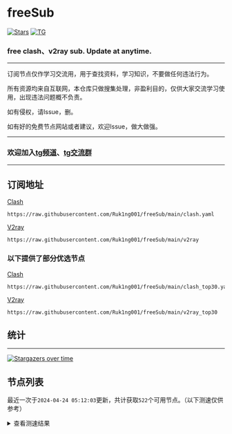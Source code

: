 # freeSub
[![Stars](https://img.shields.io/github/stars/Ruk1ng001/freeSub)](https://github.com/Ruk1ng001/freeSub/stargazers)
[![TG](https://img.shields.io/badge/Telegram-gray?logo=Telegram)](https://t.me/Ruk1ng001)
### free clash、v2ray sub. Update at anytime.

---

订阅节点仅作学习交流用，用于查找资料，学习知识，不要做任何违法行为。

所有资源均来自互联网，本仓库只做搜集处理，非盈利目的，仅供大家交流学习使用，出现违法问题概不负责。

如有侵权，请Issue，删。

如有好的免费节点网站或者建议，欢迎Issue，做大做强。

---

### 欢迎加入[tg频道](https://t.me/Ruk1ng001)、[tg交流群](https://t.me/+-e-b04EE5Cw2NmU1)

---

## 订阅地址
[Clash](https://raw.githubusercontent.com/Ruk1ng001/freeSub/main/clash.yaml)
```
https://raw.githubusercontent.com/Ruk1ng001/freeSub/main/clash.yaml
```
[V2ray](https://raw.githubusercontent.com/Ruk1ng001/freeSub/main/v2ray)
```
https://raw.githubusercontent.com/Ruk1ng001/freeSub/main/v2ray
```
### 以下提供了部分优选节点

[Clash](https://raw.githubusercontent.com/Ruk1ng001/freeSub/main/clash_top30.yaml)
```
https://raw.githubusercontent.com/Ruk1ng001/freeSub/main/clash_top30.yaml
```
[V2ray](https://raw.githubusercontent.com/Ruk1ng001/freeSub/main/v2ray_top30)
```
https://raw.githubusercontent.com/Ruk1ng001/freeSub/main/v2ray_top30
```

## 统计

---

[![Stargazers over time](https://starchart.cc/Ruk1ng001/freeSub.svg)](https://starchart.cc/Ruk1ng001/freeSub)

## 节点列表

最近一次于`2024-04-24 05:12:03`更新，共计获取`522`个可用节点。（以下测速仅供参考）

<details> <summary>查看测速结果</summary>

| 序号 | 节点 | 带宽 | 延迟 |
|:--:|:--:|:--:|:--:|
 | 1 | github.com/Ruk1ng001_1788757087 | 1.60MB/s | 396.00ms |
 | 2 | github.com/Ruk1ng001_-1536887674 | 1.52MB/s | 483.00ms |
 | 3 | github.com/Ruk1ng001_1265275815 | 1.45MB/s | 429.00ms |
 | 4 | github.com/Ruk1ng001_-1604217019 | 1.45MB/s | 417.00ms |
 | 5 | github.com/Ruk1ng001_1637079292 | 1.44MB/s | 456.00ms |
 | 6 | github.com/Ruk1ng001_1002220416 | 1.44MB/s | 275.00ms |
 | 7 | github.com/Ruk1ng001_1215247727 | 1.43MB/s | 452.00ms |
 | 8 | github.com/Ruk1ng001_-148412363 | 1.43MB/s | 433.00ms |
 | 9 | github.com/Ruk1ng001_1939278998 | 1.41MB/s | 273.00ms |
 | 10 | github.com/Ruk1ng001_-1932372571 | 1.40MB/s | 531.00ms |
 | 11 | github.com/Ruk1ng001_-1411619508 | 1.40MB/s | 410.00ms |
 | 12 | github.com/Ruk1ng001_-720819435 | 1.38MB/s | 549.00ms |
 | 13 | github.com/Ruk1ng001_-2132706224 | 1.37MB/s | 446.00ms |
 | 14 | github.com/Ruk1ng001_-2141327354 | 1.36MB/s | 531.00ms |
 | 15 | github.com/Ruk1ng001_-1882769009 | 1.36MB/s | 492.00ms |
 | 16 | github.com/Ruk1ng001_2007365852 | 1.32MB/s | 522.00ms |
 | 17 | github.com/Ruk1ng001_797564190 | 1.29MB/s | 583.00ms |
 | 18 | github.com/Ruk1ng001_897895180 | 1.27MB/s | 531.00ms |
 | 19 | github.com/Ruk1ng001_1125465398 | 1.27MB/s | 469.00ms |
 | 20 | github.com/Ruk1ng001_1317557680 | 1.27MB/s | 508.00ms |
 | 21 | github.com/Ruk1ng001_1105010861 | 1.27MB/s | 446.00ms |
 | 22 | github.com/Ruk1ng001_-212854021 | 1.26MB/s | 623.00ms |
 | 23 | github.com/Ruk1ng001_-164278821 | 1.25MB/s | 662.00ms |
 | 24 | github.com/Ruk1ng001_-324044039 | 1.24MB/s | 508.00ms |
 | 25 | github.com/Ruk1ng001_1896298437 | 1.23MB/s | 529.00ms |
 | 26 | github.com/Ruk1ng001_-34211753 | 1.23MB/s | 289.00ms |
 | 27 | github.com/Ruk1ng001_-1187993636 | 1.23MB/s | 616.00ms |
 | 28 | github.com/Ruk1ng001_378696032 | 1.20MB/s | 558.00ms |
 | 29 | github.com/Ruk1ng001_-536777680 | 1.20MB/s | 636.00ms |
 | 30 | github.com/Ruk1ng001_464052635 | 1.20MB/s | 566.00ms |
 | 31 | github.com/Ruk1ng001_-664700093 | 1.20MB/s | 519.00ms |
 | 32 | github.com/Ruk1ng001_1484293568 | 1.20MB/s | 602.00ms |
 | 33 | github.com/Ruk1ng001_1959230060 | 1.19MB/s | 580.00ms |
 | 34 | github.com/Ruk1ng001_-1045089726 | 1.18MB/s | 645.00ms |
 | 35 | github.com/Ruk1ng001_409996209 | 1.17MB/s | 662.00ms |
 | 36 | github.com/Ruk1ng001_175156260 | 1.16MB/s | 419.00ms |
 | 37 | github.com/Ruk1ng001_309742830 | 1.16MB/s | 362.00ms |
 | 38 | github.com/Ruk1ng001_-553861431 | 1.16MB/s | 544.00ms |
 | 39 | github.com/Ruk1ng001_214455038 | 1.15MB/s | 660.00ms |
 | 40 | github.com/Ruk1ng001_1460056388 | 1.14MB/s | 432.00ms |
 | 41 | github.com/Ruk1ng001_-1761379707 | 1.14MB/s | 500.00ms |
 | 42 | github.com/Ruk1ng001_816734664 | 1.14MB/s | 424.00ms |
 | 43 | github.com/Ruk1ng001_30861099 | 1.13MB/s | 507.00ms |
 | 44 | github.com/Ruk1ng001_1736557589 | 1.12MB/s | 636.00ms |
 | 45 | github.com/Ruk1ng001_1754140812 | 1.11MB/s | 655.00ms |
 | 46 | github.com/Ruk1ng001_-902020242 | 1.10MB/s | 715.00ms |
 | 47 | github.com/Ruk1ng001_-1528334150 | 1.10MB/s | 450.00ms |
 | 48 | github.com/Ruk1ng001_553937065 | 1.09MB/s | 393.00ms |
 | 49 | github.com/Ruk1ng001_-60611566 | 1.09MB/s | 573.00ms |
 | 50 | github.com/Ruk1ng001_-1042377444 | 1.08MB/s | 756.00ms |
 | 51 | github.com/Ruk1ng001_1938509145 | 1.07MB/s | 508.00ms |
 | 52 | github.com/Ruk1ng001_-2123607903 | 1.07MB/s | 719.00ms |
 | 53 | github.com/Ruk1ng001_257108178 | 1.06MB/s | 730.00ms |
 | 54 | github.com/Ruk1ng001_-1756876630 | 1.05MB/s | 513.00ms |
 | 55 | github.com/Ruk1ng001_1094515067 | 1.03MB/s | 720.00ms |
 | 56 | github.com/Ruk1ng001_-1469485579 | 1.02MB/s | 726.00ms |
 | 57 | github.com/Ruk1ng001_2094221260 | 1.02MB/s | 796.00ms |
 | 58 | github.com/Ruk1ng001_-1088839255 | 1.01MB/s | 588.00ms |
 | 59 | github.com/Ruk1ng001_457324018 | 1.01MB/s | 640.00ms |
 | 60 | github.com/Ruk1ng001_909083383 | 1.01MB/s | 706.00ms |
 | 61 | github.com/Ruk1ng001_260921319 | 1.01MB/s | 637.00ms |
 | 62 | github.com/Ruk1ng001_1942222370 | 1.01MB/s | 792.00ms |
 | 63 | github.com/Ruk1ng001_-152405233 | 1.00MB/s | 609.00ms |
 | 64 | github.com/Ruk1ng001_1200201201 | 1.00MB/s | 713.00ms |
 | 65 | github.com/Ruk1ng001_1269994542 | 1021.64KB/s | 815.00ms |
 | 66 | github.com/Ruk1ng001_2120577823 | 1020.02KB/s | 776.00ms |
 | 67 | github.com/Ruk1ng001_600349178 | 1015.69KB/s | 708.00ms |
 | 68 | github.com/Ruk1ng001_469154745 | 1015.34KB/s | 508.00ms |
 | 69 | github.com/Ruk1ng001_-2049361601 | 1006.18KB/s | 499.00ms |
 | 70 | github.com/Ruk1ng001_681707156 | 995.35KB/s | 754.00ms |
 | 71 | github.com/Ruk1ng001_814810286 | 993.44KB/s | 529.00ms |
 | 72 | github.com/Ruk1ng001_489887826 | 990.01KB/s | 747.00ms |
 | 73 | github.com/Ruk1ng001_1708283347 | 984.43KB/s | 640.00ms |
 | 74 | github.com/Ruk1ng001_-328429797 | 979.29KB/s | 626.00ms |
 | 75 | github.com/Ruk1ng001_-882163439 | 968.89KB/s | 601.00ms |
 | 76 | github.com/Ruk1ng001_-254726555 | 966.58KB/s | 446.00ms |
 | 77 | github.com/Ruk1ng001_1605313647 | 936.30KB/s | 782.00ms |
 | 78 | github.com/Ruk1ng001_-1105845515 | 934.30KB/s | 845.00ms |
 | 79 | github.com/Ruk1ng001_-1925785047 | 932.20KB/s | 697.00ms |
 | 80 | github.com/Ruk1ng001_-1963472985 | 929.26KB/s | 577.00ms |
 | 81 | github.com/Ruk1ng001_-1686950332 | 927.73KB/s | 778.00ms |
 | 82 | github.com/Ruk1ng001_-1459855093 | 918.75KB/s | 625.00ms |
 | 83 | github.com/Ruk1ng001_-1348858616 | 918.73KB/s | 505.00ms |
 | 84 | github.com/Ruk1ng001_536822818 | 918.10KB/s | 647.00ms |
 | 85 | github.com/Ruk1ng001_1273658322 | 902.16KB/s | 536.00ms |
 | 86 | github.com/Ruk1ng001_-1816706620 | 901.80KB/s | 897.00ms |
 | 87 | github.com/Ruk1ng001_-928680646 | 899.94KB/s | 556.00ms |
 | 88 | github.com/Ruk1ng001_110541727 | 899.85KB/s | 710.00ms |
 | 89 | github.com/Ruk1ng001_-1121801937 | 899.47KB/s | 688.00ms |
 | 90 | github.com/Ruk1ng001_1974340712 | 887.50KB/s | 889.00ms |
 | 91 | github.com/Ruk1ng001_2082911403 | 886.49KB/s | 904.00ms |
 | 92 | github.com/Ruk1ng001_-757314106 | 875.05KB/s | 682.00ms |
 | 93 | github.com/Ruk1ng001_1743111824 | 870.19KB/s | 513.00ms |
 | 94 | github.com/Ruk1ng001_982031333 | 866.59KB/s | 898.00ms |
 | 95 | github.com/Ruk1ng001_-1846957838 | 866.46KB/s | 699.00ms |
 | 96 | github.com/Ruk1ng001_1964030541 | 862.18KB/s | 675.00ms |
 | 97 | github.com/Ruk1ng001_-1865928615 | 856.84KB/s | 639.00ms |
 | 98 | github.com/Ruk1ng001_-669972305 | 851.99KB/s | 446.00ms |
 | 99 | github.com/Ruk1ng001_612546777 | 846.16KB/s | 901.00ms |
 | 100 | github.com/Ruk1ng001_621166666 | 844.20KB/s | 426.00ms |
 | 101 | github.com/Ruk1ng001_1222829129 | 843.44KB/s | 812.00ms |
 | 102 | github.com/Ruk1ng001_-1972683054 | 837.47KB/s | 781.00ms |
 | 103 | github.com/Ruk1ng001_1846454234 | 834.05KB/s | 984.00ms |
 | 104 | github.com/Ruk1ng001_-1509249232 | 833.02KB/s | 432.00ms |
 | 105 | github.com/Ruk1ng001_-101738147 | 825.39KB/s | 1087.00ms |
 | 106 | github.com/Ruk1ng001_-887960686 | 825.38KB/s | 607.00ms |
 | 107 | github.com/Ruk1ng001_1942062392 | 824.01KB/s | 677.00ms |
 | 108 | github.com/Ruk1ng001_206401208 | 823.35KB/s | 1015.00ms |
 | 109 | github.com/Ruk1ng001_-1680788168 | 822.12KB/s | 957.00ms |
 | 110 | github.com/Ruk1ng001_1799087807 | 820.22KB/s | 800.00ms |
 | 111 | github.com/Ruk1ng001_1060809384 | 818.20KB/s | 771.00ms |
 | 112 | github.com/Ruk1ng001_1516432118 | 816.69KB/s | 945.00ms |
 | 113 | github.com/Ruk1ng001_-1068532818 | 815.12KB/s | 497.00ms |
 | 114 | github.com/Ruk1ng001_-881946796 | 810.34KB/s | 666.00ms |
 | 115 | github.com/Ruk1ng001_-31932745 | 808.25KB/s | 806.00ms |
 | 116 | github.com/Ruk1ng001_-294982492 | 802.55KB/s | 539.00ms |
 | 117 | github.com/Ruk1ng001_-553933340 | 796.24KB/s | 1049.00ms |
 | 118 | github.com/Ruk1ng001_-2031024310 | 796.07KB/s | 543.00ms |
 | 119 | github.com/Ruk1ng001_-352530556 | 791.09KB/s | 1037.00ms |
 | 120 | github.com/Ruk1ng001_1884303006 | 790.56KB/s | 1047.00ms |
 | 121 | github.com/Ruk1ng001_1239763290 | 783.67KB/s | 855.00ms |
 | 122 | github.com/Ruk1ng001_1132634313 | 782.52KB/s | 1057.00ms |
 | 123 | github.com/Ruk1ng001_-1541074777 | 768.90KB/s | 1083.00ms |
 | 124 | github.com/Ruk1ng001_1675992502 | 768.72KB/s | 1067.00ms |
 | 125 | github.com/Ruk1ng001_-1292973681 | 766.27KB/s | 963.00ms |
 | 126 | github.com/Ruk1ng001_744930602 | 763.13KB/s | 1016.00ms |
 | 127 | github.com/Ruk1ng001_-1254771512 | 762.37KB/s | 686.00ms |
 | 128 | github.com/Ruk1ng001_447709295 | 761.59KB/s | 796.00ms |
 | 129 | github.com/Ruk1ng001_816242361 | 760.00KB/s | 373.00ms |
 | 130 | github.com/Ruk1ng001_-540721158 | 759.52KB/s | 1086.00ms |
 | 131 | github.com/Ruk1ng001_-360716951 | 756.16KB/s | 476.00ms |
 | 132 | github.com/Ruk1ng001_-980798972 | 753.15KB/s | 457.00ms |
 | 133 | github.com/Ruk1ng001_-1640178694 | 751.22KB/s | 729.00ms |
 | 134 | github.com/Ruk1ng001_1855538875 | 750.44KB/s | 605.00ms |
 | 135 | github.com/Ruk1ng001_-1084600136 | 748.71KB/s | 1115.00ms |
 | 136 | github.com/Ruk1ng001_-1259910031 | 743.00KB/s | 1148.00ms |
 | 137 | github.com/Ruk1ng001_1604276534 | 742.03KB/s | 450.00ms |
 | 138 | github.com/Ruk1ng001_127774605 | 739.78KB/s | 660.00ms |
 | 139 | github.com/Ruk1ng001_-246887619 | 738.13KB/s | 525.00ms |
 | 140 | github.com/Ruk1ng001_1477395198 | 737.40KB/s | 398.00ms |
 | 141 | github.com/Ruk1ng001_329177665 | 733.81KB/s | 808.00ms |
 | 142 | github.com/Ruk1ng001_419701927 | 732.93KB/s | 1136.00ms |
 | 143 | github.com/Ruk1ng001_990474739 | 732.68KB/s | 478.00ms |
 | 144 | github.com/Ruk1ng001_1800484823 | 730.20KB/s | 856.00ms |
 | 145 | github.com/Ruk1ng001_809344480 | 724.23KB/s | 439.00ms |
 | 146 | github.com/Ruk1ng001_-1848785995 | 718.98KB/s | 935.00ms |
 | 147 | github.com/Ruk1ng001_-806034506 | 718.64KB/s | 1059.00ms |
 | 148 | github.com/Ruk1ng001_-1811631113 | 718.50KB/s | 595.00ms |
 | 149 | github.com/Ruk1ng001_-1039305949 | 717.85KB/s | 1141.00ms |
 | 150 | github.com/Ruk1ng001_974439543 | 713.28KB/s | 681.00ms |
 | 151 | github.com/Ruk1ng001_1926461000 | 709.35KB/s | 635.00ms |
 | 152 | github.com/Ruk1ng001_898899230 | 702.13KB/s | 1155.00ms |
 | 153 | github.com/Ruk1ng001_-102997315 | 697.90KB/s | 1115.00ms |
 | 154 | github.com/Ruk1ng001_1151096578 | 697.56KB/s | 812.00ms |
 | 155 | github.com/Ruk1ng001_-239109449 | 694.39KB/s | 948.00ms |
 | 156 | github.com/Ruk1ng001_1165441394 | 689.39KB/s | 975.00ms |
 | 157 | github.com/Ruk1ng001_-418635427 | 686.67KB/s | 1208.00ms |
 | 158 | github.com/Ruk1ng001_1303543440 | 683.58KB/s | 1141.00ms |
 | 159 | github.com/Ruk1ng001_402196054 | 680.95KB/s | 667.00ms |
 | 160 | github.com/Ruk1ng001_299894316 | 680.09KB/s | 887.00ms |
 | 161 | github.com/Ruk1ng001_-618823350 | 678.92KB/s | 1163.00ms |
 | 162 | github.com/Ruk1ng001_149570347 | 674.13KB/s | 684.00ms |
 | 163 | github.com/Ruk1ng001_-312745645 | 673.74KB/s | 1258.00ms |
 | 164 | github.com/Ruk1ng001_70698191 | 671.33KB/s | 941.00ms |
 | 165 | github.com/Ruk1ng001_229017943 | 670.97KB/s | 939.00ms |
 | 166 | github.com/Ruk1ng001_1303578646 | 669.57KB/s | 1217.00ms |
 | 167 | github.com/Ruk1ng001_1697733170 | 669.55KB/s | 1049.00ms |
 | 168 | github.com/Ruk1ng001_1599545315 | 667.90KB/s | 865.00ms |
 | 169 | github.com/Ruk1ng001_-1068475355 | 667.41KB/s | 835.00ms |
 | 170 | github.com/Ruk1ng001_136882153 | 665.56KB/s | 565.00ms |
 | 171 | github.com/Ruk1ng001_-1232395770 | 664.32KB/s | 1152.00ms |
 | 172 | github.com/Ruk1ng001_913949734 | 658.14KB/s | 1247.00ms |
 | 173 | github.com/Ruk1ng001_-1393088543 | 653.74KB/s | 874.00ms |
 | 174 | github.com/Ruk1ng001_315902490 | 653.50KB/s | 1136.00ms |
 | 175 | github.com/Ruk1ng001_1690887182 | 649.48KB/s | 1031.00ms |
 | 176 | github.com/Ruk1ng001_1856579891 | 643.52KB/s | 457.00ms |
 | 177 | github.com/Ruk1ng001_-1405276255 | 642.31KB/s | 864.00ms |
 | 178 | github.com/Ruk1ng001_-1981730218 | 639.79KB/s | 936.00ms |
 | 179 | github.com/Ruk1ng001_-987155708 | 638.79KB/s | 987.00ms |
 | 180 | github.com/Ruk1ng001_-725807403 | 638.47KB/s | 1133.00ms |
 | 181 | github.com/Ruk1ng001_1650996661 | 632.99KB/s | 977.00ms |
 | 182 | github.com/Ruk1ng001_-2026317212 | 632.33KB/s | 1072.00ms |
 | 183 | github.com/Ruk1ng001_90432606 | 629.79KB/s | 987.00ms |
 | 184 | github.com/Ruk1ng001_-1297579895 | 628.81KB/s | 1017.00ms |
 | 185 | github.com/Ruk1ng001_215008941 | 627.75KB/s | 1196.00ms |
 | 186 | github.com/Ruk1ng001_-2030407908 | 626.01KB/s | 478.00ms |
 | 187 | github.com/Ruk1ng001_-1866195546 | 624.62KB/s | 1055.00ms |
 | 188 | github.com/Ruk1ng001_-505067315 | 624.38KB/s | 730.00ms |
 | 189 | github.com/Ruk1ng001_648588487 | 622.98KB/s | 1191.00ms |
 | 190 | github.com/Ruk1ng001_-1295597631 | 620.28KB/s | 1233.00ms |
 | 191 | github.com/Ruk1ng001_2013146544 | 619.03KB/s | 942.00ms |
 | 192 | github.com/Ruk1ng001_186548988 | 611.61KB/s | 1353.00ms |
 | 193 | github.com/Ruk1ng001_-1442427765 | 611.57KB/s | 1078.00ms |
 | 194 | github.com/Ruk1ng001_1977469046 | 610.95KB/s | 1073.00ms |
 | 195 | github.com/Ruk1ng001_-162161061 | 610.20KB/s | 1108.00ms |
 | 196 | github.com/Ruk1ng001_-16475829 | 609.12KB/s | 1043.00ms |
 | 197 | github.com/Ruk1ng001_-768072592 | 606.56KB/s | 1052.00ms |
 | 198 | github.com/Ruk1ng001_-1022577686 | 603.09KB/s | 545.00ms |
 | 199 | github.com/Ruk1ng001_285359783 | 602.64KB/s | 1149.00ms |
 | 200 | github.com/Ruk1ng001_1698274237 | 602.14KB/s | 862.00ms |
 | 201 | github.com/Ruk1ng001_1108544810 | 601.66KB/s | 1007.00ms |
 | 202 | github.com/Ruk1ng001_-1074053713 | 600.15KB/s | 822.00ms |
 | 203 | github.com/Ruk1ng001_1037664557 | 599.00KB/s | 1058.00ms |
 | 204 | github.com/Ruk1ng001_1108991701 | 598.03KB/s | 1036.00ms |
 | 205 | github.com/Ruk1ng001_295716022 | 596.19KB/s | 1170.00ms |
 | 206 | github.com/Ruk1ng001_1658034179 | 590.44KB/s | 1147.00ms |
 | 207 | github.com/Ruk1ng001_-1990456757 | 590.43KB/s | 809.00ms |
 | 208 | github.com/Ruk1ng001_-1186187531 | 589.59KB/s | 1324.00ms |
 | 209 | github.com/Ruk1ng001_-1319432735 | 587.61KB/s | 511.00ms |
 | 210 | github.com/Ruk1ng001_971509868 | 585.10KB/s | 1063.00ms |
 | 211 | github.com/Ruk1ng001_-639521567 | 583.88KB/s | 1470.00ms |
 | 212 | github.com/Ruk1ng001_-1505401186 | 583.46KB/s | 896.00ms |
 | 213 | github.com/Ruk1ng001_1524220668 | 582.63KB/s | 910.00ms |
 | 214 | github.com/Ruk1ng001_892963177 | 578.48KB/s | 808.00ms |
 | 215 | github.com/Ruk1ng001_552234654 | 578.18KB/s | 1157.00ms |
 | 216 | github.com/Ruk1ng001_1791510632 | 577.94KB/s | 565.00ms |
 | 217 | github.com/Ruk1ng001_233576226 | 577.75KB/s | 565.00ms |
 | 218 | github.com/Ruk1ng001_-853140205 | 573.19KB/s | 1192.00ms |
 | 219 | github.com/Ruk1ng001_-2004825780 | 569.95KB/s | 1251.00ms |
 | 220 | github.com/Ruk1ng001_-728644981 | 562.34KB/s | 1151.00ms |
 | 221 | github.com/Ruk1ng001_-1171059028 | 561.74KB/s | 1332.00ms |
 | 222 | github.com/Ruk1ng001_672420405 | 557.74KB/s | 1109.00ms |
 | 223 | github.com/Ruk1ng001_1238333618 | 554.99KB/s | 941.00ms |
 | 224 | github.com/Ruk1ng001_-1368808896 | 554.96KB/s | 1199.00ms |
 | 225 | github.com/Ruk1ng001_1579222004 | 552.14KB/s | 192.00ms |
 | 226 | github.com/Ruk1ng001_-434056078 | 552.12KB/s | 1191.00ms |
 | 227 | github.com/Ruk1ng001_-231658095 | 551.89KB/s | 1451.00ms |
 | 228 | github.com/Ruk1ng001_106410215 | 551.40KB/s | 1245.00ms |
 | 229 | github.com/Ruk1ng001_-1432597893 | 549.62KB/s | 1535.00ms |
 | 230 | github.com/Ruk1ng001_-932963556 | 548.73KB/s | 939.00ms |
 | 231 | github.com/Ruk1ng001_-1416248414 | 548.73KB/s | 601.00ms |
 | 232 | github.com/Ruk1ng001_-1620562702 | 548.33KB/s | 1019.00ms |
 | 233 | github.com/Ruk1ng001_436660577 | 546.76KB/s | 1180.00ms |
 | 234 | github.com/Ruk1ng001_-1344592949 | 543.15KB/s | 814.00ms |
 | 235 | github.com/Ruk1ng001_922423058 | 540.90KB/s | 1247.00ms |
 | 236 | github.com/Ruk1ng001_-1903884786 | 537.96KB/s | 983.00ms |
 | 237 | github.com/Ruk1ng001_838451797 | 536.43KB/s | 994.00ms |
 | 238 | github.com/Ruk1ng001_-1006206586 | 534.80KB/s | 1214.00ms |
 | 239 | github.com/Ruk1ng001_1196351534 | 533.53KB/s | 1004.00ms |
 | 240 | github.com/Ruk1ng001_53391607 | 530.79KB/s | 1153.00ms |
 | 241 | github.com/Ruk1ng001_441697295 | 530.58KB/s | 1536.00ms |
 | 242 | github.com/Ruk1ng001_-1447900392 | 530.31KB/s | 1478.00ms |
 | 243 | github.com/Ruk1ng001_1860895100 | 527.74KB/s | 1536.00ms |
 | 244 | github.com/Ruk1ng001_286035895 | 527.42KB/s | 1482.00ms |
 | 245 | github.com/Ruk1ng001_663807944 | 524.76KB/s | 1491.00ms |
 | 246 | github.com/Ruk1ng001_72749222 | 521.80KB/s | 1295.00ms |
 | 247 | github.com/Ruk1ng001_850726388 | 520.33KB/s | 1507.00ms |
 | 248 | github.com/Ruk1ng001_397009223 | 517.96KB/s | 1242.00ms |
 | 249 | github.com/Ruk1ng001_1224170490 | 516.13KB/s | 1002.00ms |
 | 250 | github.com/Ruk1ng001_1214295042 | 515.62KB/s | 1248.00ms |
 | 251 | github.com/Ruk1ng001_1733174884 | 514.09KB/s | 1293.00ms |
 | 252 | github.com/Ruk1ng001_-812936061 | 513.71KB/s | 1513.00ms |
 | 253 | github.com/Ruk1ng001_-1308147619 | 512.39KB/s | 1213.00ms |
 | 254 | github.com/Ruk1ng001_-839364861 | 505.37KB/s | 1241.00ms |
 | 255 | github.com/Ruk1ng001_59539427 | 503.54KB/s | 1528.00ms |
 | 256 | github.com/Ruk1ng001_1452565874 | 503.39KB/s | 1118.00ms |
 | 257 | github.com/Ruk1ng001_1043516510 | 502.92KB/s | 1223.00ms |
 | 258 | github.com/Ruk1ng001_775476669 | 502.76KB/s | 1564.00ms |
 | 259 | github.com/Ruk1ng001_1761936786 | 502.75KB/s | 1118.00ms |
 | 260 | github.com/Ruk1ng001_351015876 | 501.64KB/s | 1529.00ms |
 | 261 | github.com/Ruk1ng001_1751492936 | 500.69KB/s | 1500.00ms |
 | 262 | github.com/Ruk1ng001_-293502404 | 500.24KB/s | 1644.00ms |
 | 263 | github.com/Ruk1ng001_1295306959 | 499.68KB/s | 1612.00ms |
 | 264 | github.com/Ruk1ng001_-2076773110 | 499.02KB/s | 1593.00ms |
 | 265 | github.com/Ruk1ng001_50509899 | 498.99KB/s | 1066.00ms |
 | 266 | github.com/Ruk1ng001_1422081840 | 494.46KB/s | 1600.00ms |
 | 267 | github.com/Ruk1ng001_-1372105984 | 494.33KB/s | 1035.00ms |
 | 268 | github.com/Ruk1ng001_-669154752 | 492.64KB/s | 1223.00ms |
 | 269 | github.com/Ruk1ng001_1381863710 | 491.32KB/s | 1304.00ms |
 | 270 | github.com/Ruk1ng001_1895761686 | 491.25KB/s | 1207.00ms |
 | 271 | github.com/Ruk1ng001_-1938989635 | 491.24KB/s | 1229.00ms |
 | 272 | github.com/Ruk1ng001_-1175857349 | 490.86KB/s | 1556.00ms |
 | 273 | github.com/Ruk1ng001_-1610690298 | 489.56KB/s | 1139.00ms |
 | 274 | github.com/Ruk1ng001_307150391 | 488.77KB/s | 1158.00ms |
 | 275 | github.com/Ruk1ng001_799625922 | 488.50KB/s | 1372.00ms |
 | 276 | github.com/Ruk1ng001_-1689549925 | 487.44KB/s | 1612.00ms |
 | 277 | github.com/Ruk1ng001_-394796428 | 487.23KB/s | 1611.00ms |
 | 278 | github.com/Ruk1ng001_102931221 | 486.86KB/s | 1539.00ms |
 | 279 | github.com/Ruk1ng001_225966079 | 486.76KB/s | 865.00ms |
 | 280 | github.com/Ruk1ng001_1170082256 | 486.67KB/s | 1648.00ms |
 | 281 | github.com/Ruk1ng001_-1734462663 | 486.36KB/s | 1638.00ms |
 | 282 | github.com/Ruk1ng001_184998897 | 485.11KB/s | 1642.00ms |
 | 283 | github.com/Ruk1ng001_-405288375 | 484.26KB/s | 1666.00ms |
 | 284 | github.com/Ruk1ng001_-1926218345 | 484.11KB/s | 1651.00ms |
 | 285 | github.com/Ruk1ng001_257914096 | 483.94KB/s | 1215.00ms |
 | 286 | github.com/Ruk1ng001_-1134374328 | 482.69KB/s | 1219.00ms |
 | 287 | github.com/Ruk1ng001_613294342 | 482.51KB/s | 1314.00ms |
 | 288 | github.com/Ruk1ng001_1855943804 | 481.78KB/s | 1695.00ms |
 | 289 | github.com/Ruk1ng001_-1649123698 | 480.68KB/s | 1644.00ms |
 | 290 | github.com/Ruk1ng001_-676226316 | 480.20KB/s | 1278.00ms |
 | 291 | github.com/Ruk1ng001_-1951578277 | 480.00KB/s | 1217.00ms |
 | 292 | github.com/Ruk1ng001_-2101341721 | 479.01KB/s | 1636.00ms |
 | 293 | github.com/Ruk1ng001_-2111222179 | 478.81KB/s | 1675.00ms |
 | 294 | github.com/Ruk1ng001_-1078388868 | 478.45KB/s | 945.00ms |
 | 295 | github.com/Ruk1ng001_-2025837458 | 478.02KB/s | 1690.00ms |
 | 296 | github.com/Ruk1ng001_-751268571 | 477.52KB/s | 1675.00ms |
 | 297 | github.com/Ruk1ng001_-219813844 | 477.40KB/s | 1376.00ms |
 | 298 | github.com/Ruk1ng001_-899982482 | 476.00KB/s | 1249.00ms |
 | 299 | github.com/Ruk1ng001_1422041841 | 475.37KB/s | 1609.00ms |
 | 300 | github.com/Ruk1ng001_539087776 | 475.18KB/s | 1609.00ms |
 | 301 | github.com/Ruk1ng001_1721589233 | 475.02KB/s | 1316.00ms |
 | 302 | github.com/Ruk1ng001_-538347527 | 474.32KB/s | 1705.00ms |
 | 303 | github.com/Ruk1ng001_-943236086 | 473.58KB/s | 997.00ms |
 | 304 | github.com/Ruk1ng001_-1082638339 | 471.39KB/s | 1723.00ms |
 | 305 | github.com/Ruk1ng001_1949834308 | 471.38KB/s | 1694.00ms |
 | 306 | github.com/Ruk1ng001_1362513501 | 469.53KB/s | 1699.00ms |
 | 307 | github.com/Ruk1ng001_-827476873 | 469.24KB/s | 1390.00ms |
 | 308 | github.com/Ruk1ng001_-909310757 | 468.94KB/s | 1715.00ms |
 | 309 | github.com/Ruk1ng001_-1562591967 | 467.83KB/s | 1184.00ms |
 | 310 | github.com/Ruk1ng001_-1387509560 | 466.61KB/s | 1734.00ms |
 | 311 | github.com/Ruk1ng001_-1815815015 | 465.64KB/s | 1141.00ms |
 | 312 | github.com/Ruk1ng001_307022608 | 465.42KB/s | 1729.00ms |
 | 313 | github.com/Ruk1ng001_1055573967 | 465.39KB/s | 1353.00ms |
 | 314 | github.com/Ruk1ng001_-2122501714 | 463.66KB/s | 1631.00ms |
 | 315 | github.com/Ruk1ng001_-1499399495 | 462.92KB/s | 1621.00ms |
 | 316 | github.com/Ruk1ng001_27274091 | 462.34KB/s | 1638.00ms |
 | 317 | github.com/Ruk1ng001_1404508037 | 461.51KB/s | 1523.00ms |
 | 318 | github.com/Ruk1ng001_260617188 | 461.48KB/s | 1659.00ms |
 | 319 | github.com/Ruk1ng001_-450033463 | 461.08KB/s | 886.00ms |
 | 320 | github.com/Ruk1ng001_-1099597817 | 459.88KB/s | 1304.00ms |
 | 321 | github.com/Ruk1ng001_-1459459196 | 459.19KB/s | 1114.00ms |
 | 322 | github.com/Ruk1ng001_-1409113450 | 458.44KB/s | 1773.00ms |
 | 323 | github.com/Ruk1ng001_537200650 | 457.86KB/s | 1430.00ms |
 | 324 | github.com/Ruk1ng001_368365411 | 456.82KB/s | 1712.00ms |
 | 325 | github.com/Ruk1ng001_788627129 | 456.72KB/s | 1621.00ms |
 | 326 | github.com/Ruk1ng001_-325878939 | 456.07KB/s | 1782.00ms |
 | 327 | github.com/Ruk1ng001_-71894913 | 455.36KB/s | 1670.00ms |
 | 328 | github.com/Ruk1ng001_-1271334340 | 453.33KB/s | 1742.00ms |
 | 329 | github.com/Ruk1ng001_505930924 | 450.91KB/s | 958.00ms |
 | 330 | github.com/Ruk1ng001_-421903835 | 450.84KB/s | 962.00ms |
 | 331 | github.com/Ruk1ng001_1426105639 | 450.70KB/s | 1668.00ms |
 | 332 | github.com/Ruk1ng001_-448043900 | 450.40KB/s | 1785.00ms |
 | 333 | github.com/Ruk1ng001_1812061750 | 449.58KB/s | 1457.00ms |
 | 334 | github.com/Ruk1ng001_485769615 | 446.88KB/s | 1439.00ms |
 | 335 | github.com/Ruk1ng001_489497102 | 445.35KB/s | 1659.00ms |
 | 336 | github.com/Ruk1ng001_-737938593 | 445.12KB/s | 1770.00ms |
 | 337 | github.com/Ruk1ng001_-1877571879 | 443.43KB/s | 1423.00ms |
 | 338 | github.com/Ruk1ng001_-726952974 | 442.82KB/s | 1720.00ms |
 | 339 | github.com/Ruk1ng001_1223546598 | 442.38KB/s | 1687.00ms |
 | 340 | github.com/Ruk1ng001_-292540982 | 441.90KB/s | 1382.00ms |
 | 341 | github.com/Ruk1ng001_-1608421029 | 440.53KB/s | 1257.00ms |
 | 342 | github.com/Ruk1ng001_1978819283 | 440.10KB/s | 1071.00ms |
 | 343 | github.com/Ruk1ng001_1090519050 | 438.26KB/s | 1617.00ms |
 | 344 | github.com/Ruk1ng001_690558285 | 438.26KB/s | 1998.00ms |
 | 345 | github.com/Ruk1ng001_-1425530055 | 437.99KB/s | 1694.00ms |
 | 346 | github.com/Ruk1ng001_-929620169 | 436.42KB/s | 1831.00ms |
 | 347 | github.com/Ruk1ng001_1756145984 | 436.23KB/s | 1786.00ms |
 | 348 | github.com/Ruk1ng001_825517196 | 434.72KB/s | 1676.00ms |
 | 349 | github.com/Ruk1ng001_1321590311 | 431.12KB/s | 1736.00ms |
 | 350 | github.com/Ruk1ng001_390994783 | 430.90KB/s | 1697.00ms |
 | 351 | github.com/Ruk1ng001_-1405720368 | 426.41KB/s | 1754.00ms |
 | 352 | github.com/Ruk1ng001_-1408563685 | 425.41KB/s | 1666.00ms |
 | 353 | github.com/Ruk1ng001_1713681835 | 424.69KB/s | 1750.00ms |
 | 354 | github.com/Ruk1ng001_620924739 | 424.51KB/s | 1799.00ms |
 | 355 | github.com/Ruk1ng001_115562649 | 422.22KB/s | 1785.00ms |
 | 356 | github.com/Ruk1ng001_-877762697 | 420.03KB/s | 1291.00ms |
 | 357 | github.com/Ruk1ng001_-982204796 | 409.67KB/s | 2071.00ms |
 | 358 | github.com/Ruk1ng001_-1248491955 | 409.50KB/s | 1594.00ms |
 | 359 | github.com/Ruk1ng001_615813087 | 408.30KB/s | 1837.00ms |
 | 360 | github.com/Ruk1ng001_-582961225 | 407.84KB/s | 1938.00ms |
 | 361 | github.com/Ruk1ng001_-1056459350 | 406.81KB/s | 634.00ms |
 | 362 | github.com/Ruk1ng001_956416173 | 405.15KB/s | 1983.00ms |
 | 363 | github.com/Ruk1ng001_677993307 | 401.50KB/s | 1158.00ms |
 | 364 | github.com/Ruk1ng001_-15521473 | 400.16KB/s | 1558.00ms |
 | 365 | github.com/Ruk1ng001_-40355124 | 399.76KB/s | 1211.00ms |
 | 366 | github.com/Ruk1ng001_737990942 | 399.15KB/s | 2039.00ms |
 | 367 | github.com/Ruk1ng001_-1888049818 | 398.96KB/s | 1655.00ms |
 | 368 | github.com/Ruk1ng001_-973268451 | 397.93KB/s | 1942.00ms |
 | 369 | github.com/Ruk1ng001_1217177281 | 397.02KB/s | 1997.00ms |
 | 370 | github.com/Ruk1ng001_-126914302 | 394.32KB/s | 1899.00ms |
 | 371 | github.com/Ruk1ng001_-1182257461 | 391.11KB/s | 1773.00ms |
 | 372 | github.com/Ruk1ng001_288485358 | 391.05KB/s | 2060.00ms |
 | 373 | github.com/Ruk1ng001_-459808058 | 389.51KB/s | 2121.00ms |
 | 374 | github.com/Ruk1ng001_-1379744398 | 385.51KB/s | 1793.00ms |
 | 375 | github.com/Ruk1ng001_1121139230 | 384.24KB/s | 2174.00ms |
 | 376 | github.com/Ruk1ng001_1540494780 | 380.52KB/s | 1633.00ms |
 | 377 | github.com/Ruk1ng001_-986139876 | 380.25KB/s | 1554.00ms |
 | 378 | github.com/Ruk1ng001_-1200834172 | 378.65KB/s | 1653.00ms |
 | 379 | github.com/Ruk1ng001_-1025241223 | 373.58KB/s | 2096.00ms |
 | 380 | github.com/Ruk1ng001_-1037549057 | 372.69KB/s | 2104.00ms |
 | 381 | github.com/Ruk1ng001_39863998 | 368.60KB/s | 2034.00ms |
 | 382 | github.com/Ruk1ng001_-1769529956 | 366.86KB/s | 2149.00ms |
 | 383 | github.com/Ruk1ng001_108650940 | 366.07KB/s | 1766.00ms |
 | 384 | github.com/Ruk1ng001_2059078769 | 364.33KB/s | 1842.00ms |
 | 385 | github.com/Ruk1ng001_1036870570 | 363.58KB/s | 1580.00ms |
 | 386 | github.com/Ruk1ng001_792274022 | 357.69KB/s | 2044.00ms |
 | 387 | github.com/Ruk1ng001_-717107377 | 357.10KB/s | 1038.00ms |
 | 388 | github.com/Ruk1ng001_1003213081 | 356.54KB/s | 554.00ms |
 | 389 | github.com/Ruk1ng001_480575702 | 355.75KB/s | 1806.00ms |
 | 390 | github.com/Ruk1ng001_-116024632 | 355.49KB/s | 1055.00ms |
 | 391 | github.com/Ruk1ng001_-1593329308 | 355.36KB/s | 2063.00ms |
 | 392 | github.com/Ruk1ng001_283431286 | 352.56KB/s | 367.00ms |
 | 393 | github.com/Ruk1ng001_-745706713 | 352.34KB/s | 1303.00ms |
 | 394 | github.com/Ruk1ng001_-1376983895 | 350.12KB/s | 1857.00ms |
 | 395 | github.com/Ruk1ng001_-605490167 | 348.70KB/s | 1582.00ms |
 | 396 | github.com/Ruk1ng001_-593936560 | 347.82KB/s | 1848.00ms |
 | 397 | github.com/Ruk1ng001_-393987994 | 344.93KB/s | 1701.00ms |
 | 398 | github.com/Ruk1ng001_-704925353 | 344.03KB/s | 2137.00ms |
 | 399 | github.com/Ruk1ng001_807876963 | 340.29KB/s | 1718.00ms |
 | 400 | github.com/Ruk1ng001_-749405734 | 336.28KB/s | 1503.00ms |
 | 401 | github.com/Ruk1ng001_-2035409638 | 336.03KB/s | 1038.00ms |
 | 402 | github.com/Ruk1ng001_-1457749605 | 335.71KB/s | 1867.00ms |
 | 403 | github.com/Ruk1ng001_1776493025 | 333.69KB/s | 2197.00ms |
 | 404 | github.com/Ruk1ng001_-294050148 | 331.06KB/s | 1635.00ms |
 | 405 | github.com/Ruk1ng001_123610043 | 330.09KB/s | 1503.00ms |
 | 406 | github.com/Ruk1ng001_1429149516 | 327.37KB/s | 1844.00ms |
 | 407 | github.com/Ruk1ng001_1400251065 | 322.39KB/s | 2032.00ms |
 | 408 | github.com/Ruk1ng001_1344038030 | 322.24KB/s | 2641.00ms |
 | 409 | github.com/Ruk1ng001_1662540942 | 318.39KB/s | 1190.00ms |
 | 410 | github.com/Ruk1ng001_-1766317181 | 309.51KB/s | 1811.00ms |
 | 411 | github.com/Ruk1ng001_1076375240 | 308.94KB/s | 2145.00ms |
 | 412 | github.com/Ruk1ng001_-1747887570 | 308.90KB/s | 2240.00ms |
 | 413 | github.com/Ruk1ng001_588313937 | 307.39KB/s | 1690.00ms |
 | 414 | github.com/Ruk1ng001_1358219323 | 306.41KB/s | 1698.00ms |
 | 415 | github.com/Ruk1ng001_415583527 | 305.13KB/s | 167.00ms |
 | 416 | github.com/Ruk1ng001_1360201207 | 301.56KB/s | 1610.00ms |
 | 417 | github.com/Ruk1ng001_-847251271 | 299.72KB/s | 1517.00ms |
 | 418 | github.com/Ruk1ng001_-1417877754 | 298.52KB/s | 1167.00ms |
 | 419 | github.com/Ruk1ng001_-957934567 | 298.48KB/s | 842.00ms |
 | 420 | github.com/Ruk1ng001_1861375997 | 298.32KB/s | 1170.00ms |
 | 421 | github.com/Ruk1ng001_-484449727 | 298.20KB/s | 1170.00ms |
 | 422 | github.com/Ruk1ng001_961392496 | 298.14KB/s | 1871.00ms |
 | 423 | github.com/Ruk1ng001_-1346073211 | 298.06KB/s | 1246.00ms |
 | 424 | github.com/Ruk1ng001_-837458227 | 298.06KB/s | 1479.00ms |
 | 425 | github.com/Ruk1ng001_981293481 | 298.06KB/s | 950.00ms |
 | 426 | github.com/Ruk1ng001_-1298267898 | 297.99KB/s | 1538.00ms |
 | 427 | github.com/Ruk1ng001_-479116498 | 297.96KB/s | 364.00ms |
 | 428 | github.com/Ruk1ng001_145934326 | 297.86KB/s | 1725.00ms |
 | 429 | github.com/Ruk1ng001_1353634567 | 297.80KB/s | 474.00ms |
 | 430 | github.com/Ruk1ng001_1927878369 | 297.52KB/s | 937.00ms |
 | 431 | github.com/Ruk1ng001_-142113914 | 297.51KB/s | 1481.00ms |
 | 432 | github.com/Ruk1ng001_1275629138 | 297.49KB/s | 1503.00ms |
 | 433 | github.com/Ruk1ng001_-422691333 | 297.22KB/s | 1623.00ms |
 | 434 | github.com/Ruk1ng001_-1288451238 | 297.17KB/s | 1845.00ms |
 | 435 | github.com/Ruk1ng001_-2138721955 | 296.90KB/s | 855.00ms |
 | 436 | github.com/Ruk1ng001_1618469757 | 294.86KB/s | 1168.00ms |
 | 437 | github.com/Ruk1ng001_-1011261191 | 294.46KB/s | 1926.00ms |
 | 438 | github.com/Ruk1ng001_-958265204 | 292.88KB/s | 1455.00ms |
 | 439 | github.com/Ruk1ng001_470856959 | 287.50KB/s | 1720.00ms |
 | 440 | github.com/Ruk1ng001_264071896 | 286.64KB/s | 1050.00ms |
 | 441 | github.com/Ruk1ng001_-1236553431 | 283.47KB/s | 1788.00ms |
 | 442 | github.com/Ruk1ng001_1388672434 | 281.72KB/s | 1320.00ms |
 | 443 | github.com/Ruk1ng001_1375444814 | 278.48KB/s | 1896.00ms |
 | 444 | github.com/Ruk1ng001_-1207137350 | 268.80KB/s | 1049.00ms |
 | 445 | github.com/Ruk1ng001_-407089120 | 268.01KB/s | 1876.00ms |
 | 446 | github.com/Ruk1ng001_2033951588 | 263.72KB/s | 1844.00ms |
 | 447 | github.com/Ruk1ng001_1899447425 | 262.02KB/s | 1041.00ms |
 | 448 | github.com/Ruk1ng001_1437141132 | 261.05KB/s | 2312.00ms |
 | 449 | github.com/Ruk1ng001_-2113499034 | 260.65KB/s | 1824.00ms |
 | 450 | github.com/Ruk1ng001_-1441193200 | 257.87KB/s | 2012.00ms |
 | 451 | github.com/Ruk1ng001_1214185482 | 255.88KB/s | 786.00ms |
 | 452 | github.com/Ruk1ng001_77254509 | 255.52KB/s | 1537.00ms |
 | 453 | github.com/Ruk1ng001_-102191318 | 255.44KB/s | 1132.00ms |
 | 454 | github.com/Ruk1ng001_-1361902997 | 255.30KB/s | 1544.00ms |
 | 455 | github.com/Ruk1ng001_-639113990 | 255.01KB/s | 862.00ms |
 | 456 | github.com/Ruk1ng001_-873272426 | 254.80KB/s | 739.00ms |
 | 457 | github.com/Ruk1ng001_331313886 | 254.65KB/s | 1299.00ms |
 | 458 | github.com/Ruk1ng001_1212372673 | 252.12KB/s | 2172.00ms |
 | 459 | github.com/Ruk1ng001_-1932944958 | 250.49KB/s | 389.00ms |
 | 460 | github.com/Ruk1ng001_-505100091 | 250.34KB/s | 1552.00ms |
 | 461 | github.com/Ruk1ng001_-505711197 | 243.78KB/s | 1413.00ms |
 | 462 | github.com/Ruk1ng001_-716144622 | 243.75KB/s | 1057.00ms |
 | 463 | github.com/Ruk1ng001_2070005000 | 242.73KB/s | 1818.00ms |
 | 464 | github.com/Ruk1ng001_-1952338588 | 224.13KB/s | 1866.00ms |
 | 465 | github.com/Ruk1ng001_-1462378433 | 223.16KB/s | 2201.00ms |
 | 466 | github.com/Ruk1ng001_-1995948850 | 215.66KB/s | 1744.00ms |
 | 467 | github.com/Ruk1ng001_319098591 | 215.52KB/s | 1671.00ms |
 | 468 | github.com/Ruk1ng001_1629817652 | 212.97KB/s | 1222.00ms |
 | 469 | github.com/Ruk1ng001_799075220 | 212.88KB/s | 864.00ms |
 | 470 | github.com/Ruk1ng001_661344923 | 212.68KB/s | 1102.00ms |
 | 471 | github.com/Ruk1ng001_872157163 | 212.53KB/s | 998.00ms |
 | 472 | github.com/Ruk1ng001_1516394445 | 212.22KB/s | 1209.00ms |
 | 473 | github.com/Ruk1ng001_-1608956472 | 192.59KB/s | 1190.00ms |
 | 474 | github.com/Ruk1ng001_-309292370 | 188.63KB/s | 1557.00ms |
 | 475 | github.com/Ruk1ng001_336223181 | 185.07KB/s | 66.00ms |
 | 476 | github.com/Ruk1ng001_-534736438 | 183.36KB/s | 59.00ms |
 | 477 | github.com/Ruk1ng001_159625826 | 179.69KB/s | 1832.00ms |
 | 478 | github.com/Ruk1ng001_1022626579 | 178.64KB/s | 1476.00ms |
 | 479 | github.com/Ruk1ng001_160144076 | 173.68KB/s | 1628.00ms |
 | 480 | github.com/Ruk1ng001_2112254635 | 170.48KB/s | 785.00ms |
 | 481 | github.com/Ruk1ng001_1514230855 | 170.46KB/s | 658.00ms |
 | 482 | github.com/Ruk1ng001_798975496 | 170.45KB/s | 986.00ms |
 | 483 | github.com/Ruk1ng001_1184940032 | 170.38KB/s | 815.00ms |
 | 484 | github.com/Ruk1ng001_-1310721283 | 170.23KB/s | 328.00ms |
 | 485 | github.com/Ruk1ng001_955770998 | 170.21KB/s | 586.00ms |
 | 486 | github.com/Ruk1ng001_33197091 | 170.14KB/s | 531.00ms |
 | 487 | github.com/Ruk1ng001_173067488 | 169.89KB/s | 571.00ms |
 | 488 | github.com/Ruk1ng001_-516415054 | 169.75KB/s | 824.00ms |
 | 489 | github.com/Ruk1ng001_540321881 | 169.63KB/s | 666.00ms |
 | 490 | github.com/Ruk1ng001_-1274676975 | 161.71KB/s | 1387.00ms |
 | 491 | github.com/Ruk1ng001_-969283410 | 155.76KB/s | 777.00ms |
 | 492 | github.com/Ruk1ng001_1791488818 | 153.60KB/s | 2377.00ms |
 | 493 | github.com/Ruk1ng001_2041818005 | 152.74KB/s | 2234.00ms |
 | 494 | github.com/Ruk1ng001_-1562825378 | 149.26KB/s | 1712.00ms |
 | 495 | github.com/Ruk1ng001_1861001995 | 146.99KB/s | 1213.00ms |
 | 496 | github.com/Ruk1ng001_-1180896422 | 145.07KB/s | 2641.00ms |
 | 497 | github.com/Ruk1ng001_-1440907412 | 133.01KB/s | 93.00ms |
 | 498 | github.com/Ruk1ng001_682957988 | 128.65KB/s | 1762.00ms |
 | 499 | github.com/Ruk1ng001_-1939025720 | 127.94KB/s | 506.00ms |
 | 500 | github.com/Ruk1ng001_-783255900 | 127.84KB/s | 498.00ms |
 | 501 | github.com/Ruk1ng001_185514888 | 127.48KB/s | 246.00ms |
 | 502 | github.com/Ruk1ng001_1140084636 | 105.41KB/s | 1219.00ms |
 | 503 | github.com/Ruk1ng001_-1531809273 | 101.76KB/s | 1161.00ms |
 | 504 | github.com/Ruk1ng001_1751708018 | 96.79KB/s | 135.00ms |
 | 505 | github.com/Ruk1ng001_-11501577 | 96.45KB/s | 2226.00ms |
 | 506 | github.com/Ruk1ng001_194184434 | 90.46KB/s | 698.00ms |
 | 507 | github.com/Ruk1ng001_-1594021490 | 85.17KB/s | 335.00ms |
 | 508 | github.com/Ruk1ng001_384913575 | 85.14KB/s | 250.00ms |
 | 509 | github.com/Ruk1ng001_-1106023975 | 85.05KB/s | 343.00ms |
 | 510 | github.com/Ruk1ng001_-471543261 | 74.65KB/s | 1264.00ms |
 | 511 | github.com/Ruk1ng001_-1014906449 | 70.44KB/s | 184.00ms |
 | 512 | github.com/Ruk1ng001_-87538946 | 64.86KB/s | 482.00ms |
 | 513 | github.com/Ruk1ng001_-1550128254 | 58.57KB/s | 1773.00ms |
 | 514 | github.com/Ruk1ng001_-1905895053 | 56.71KB/s | 2138.00ms |
 | 515 | github.com/Ruk1ng001_251806454 | 53.43KB/s | 1790.00ms |
 | 516 |  | N/A | N/A |
 | 517 |  | N/A | N/A |
 | 518 |  | N/A | N/A |
 | 519 |  | N/A | N/A |
 | 520 |  | N/A | N/A |
 | 521 |  | N/A | N/A |
 | 522 |  | N/A | N/A |


</details>
